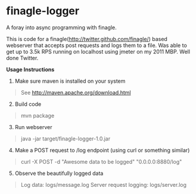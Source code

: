 finagle-logger
=====

A foray into async programming with finagle.

This is code for a finagle(http://twitter.github.com/finagle/) based webserver that accepts post requests and logs them
to a file. Was able to get up to 3.5k RPS running on localhost using jmeter on my 2011 MBP. Well done Twitter.

**Usage Instructions**

1. Make sure maven is installed on your system
> See http://maven.apache.org/download.html

2. Build code
>mvn package

3. Run webserver
>java -jar target/finagle-logger-1.0.jar

4. Make a POST request to /log endpoint (using curl or something similar)
>curl -X POST -d "Awesome data to be logged" "0.0.0.0:8880/log"

5. Observe the beautifully logged data
> Log data: logs/message.log
> Server request logging: logs/server.log